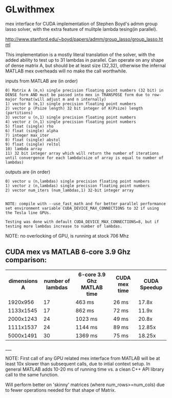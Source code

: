 GLwithmex
=========

mex interface for CUDA implementation of Stephen Boyd's admm group lasso solver, with the extra feature of mulitple lambda tesing(in parallel).

http://www.stanford.edu/~boyd/papers/admm/group_lasso/group_lasso.html

This implementation is a mostly literal translation of the solver, with the added ability to test up to 31 lambdas in parallel. Can operate on any shape of dense matrix A, but should be at least size (32,32), otherwise the infernal MATLAB mex overheads will no make the call worthwhile.


inputs from MATLAB are (in order)

	0) Matrix A (m,n) single precision floating point numbers (32 bit) in DENSE form AND must be passed into mex in TRANSPOSE form due to row-major format(will adjust m and n internally)
	1) vector b (m,1) single precision floating point numbers
	2) vector p (Psize length) 32 bit integer of K(Psize) length (partitions)
	3) vector u (n,1) single precision floating point numbers
	4) vector z (n,1) single precision floating point numbers
	5) float (single) rho
	6) float (single) alpha
	7) integer max_iter
	8) float (single) abstol
	9) float (single) reltol
	10) lambda array
	11) 32 bit integer array which will return the number of iterations until convergence for each lambda(size of array is equal to number of lambdas)

outputs are (in order)
	
	0) vector u (n,lambdas) single precision floating point numbers
	1) vector z (n,lambdas) single precision floating point numbers
	2) vector num_iters (num_lambdas,1) 32-bit integer array
	
	
	NOTE: compile with --use_fast_math and for better parallel performance set environment variable CUDA_DEVICE_MAX_CONNECTIONS to 32 if using the Tesla line GPUs. 
	
	Testing was done with default CUDA_DEVICE_MAX_CONNECTIONS=8, but if testing more lambdas increase to number of lambdas.
	
	
NOTE: no overlocking of GPU, is running at stock 706 Mhz

CUDA mex vs MATLAB 6-core 3.9 Ghz comparison:
---
<table>
<tr>
    <th>dimensions A</th><th>number of lambdas</th><th> 6-core 3.9 Ghz MATLAB time </th><th> CUDA mex time </th><th> CUDA Speedup</th>
</tr>
    <tr>
    <td> 1920x956 </td><td>17</td><td> 463 ms </td><td> 26 ms </td><td> 17.8x</td>
  </tr
  <tr>
    <td> 1133x1545 </td><td>17</td><td> 862 ms </td><td> 72 ms </td><td> 11.9x</td>
</tr>
<tr>
    <td> 2000x1243 </td><td>24</td><td> 1023 ms </td><td> 49 ms </td><td> 20.8x</td>
</tr>
<tr>
    <td> 1111x1537 </td><td>24</td><td> 1144 ms </td><td> 89 ms </td><td> 12.85x</td>
</tr>
<tr>
    <td> 5000x1491 </td><td>30</td><td> 1369 ms </td><td> 75 ms </td><td> 18.25x</td>
</tr>
</table>
___


NOTE: First call of any GPU related mex interface from MATLAB will be at least 10x slower than subsequent calls, due to intial context setup. In general MATLAB adds 10-20 ms of running time vs. a clean C++ API library call to the same function.

Will perform better on 'skinny' matrices (where num_rows>=num_cols) due to fewer operations needed for that shape of Matrix.
